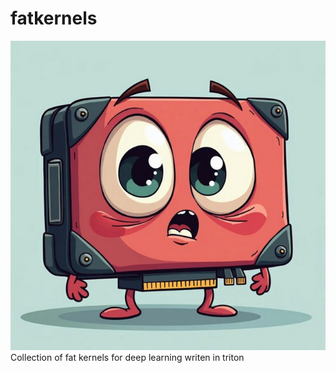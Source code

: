 # fatkernels
![fatkernel](fatkernel.png)
Collection of fat kernels for deep learning writen in triton
